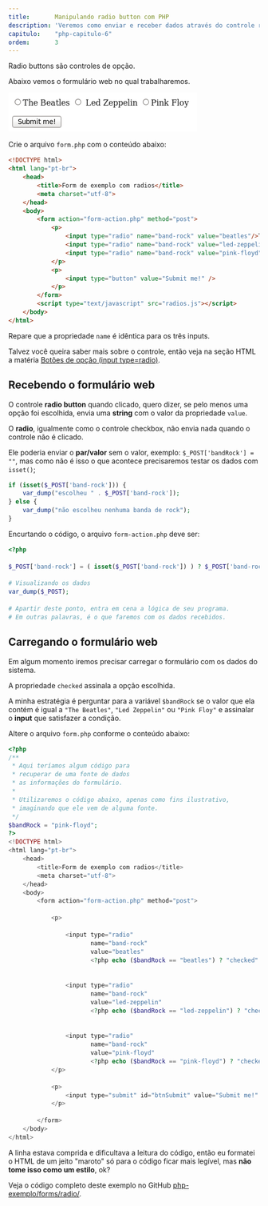 ```yaml
---
title:       Manipulando radio button com PHP
description: 'Veremos como enviar e receber dados através do controle radio button (input type="radio")'
capitulo:    "php-capitulo-6"
ordem:       3
---
```


Radio buttons são controles de opção.

Abaixo vemos o formulário web no qual trabalharemos.

!["Imagem ilustrando o controle radio button"](form-radios-button.png "Imagem ilustrando o controle radio button")

Crie o arquivo `form.php` com o conteúdo abaixo:

```html
<!DOCTYPE html>
<html lang="pt-br">
    <head>
        <title>Form de exemplo com radios</title>
        <meta charset="utf-8">
    </head>
    <body>
        <form action="form-action.php" method="post">
            <p>
                <input type="radio" name="band-rock" value="beatles"/>The Beatles
                <input type="radio" name="band-rock" value="led-zeppelin"/> Led Zeppelin
                <input type="radio" name="band-rock" value="pink-floyd"/>Pink Floy
            </p>
            <p>
                <input type="button" value="Submit me!" />
            </p>
        </form>
        <script type="text/javascript" src="radios.js"></script>
    </body>
</html>
```

Repare que a propriedade `name` é idêntica para os três inputs.

Talvez você queira saber mais sobre o controle, então veja na seção HTML a matéria 
[Botões de opção (input type=radio)](/html-css/formularios/radio-buttons/).




Recebendo o formulário web
---

O controle __radio button__ quando clicado, quero dizer, se pelo menos uma opção foi escolhida, envia uma __string__
com o valor da propriedade `value`.

O __radio__, igualmente como o controle checkbox, não envia nada quando o controle não é clicado.

Ele poderia enviar o __par/valor__ sem o valor, exemplo: `$_POST['bandRock'] = ""`, mas como não é isso o que acontece
precisaremos testar os dados com `isset()`;

```php
if (isset($_POST['band-rock'])) {
    var_dump("escolheu " . $_POST['band-rock']);
} else {
    var_dump("não escolheu nenhuma banda de rock");
}
```

Encurtando o código, o arquivo `form-action.php` deve ser:

```php
<?php

$_POST['band-rock'] = ( isset($_POST['band-rock']) ) ? $_POST['band-rock'] : null;

# Visualizando os dados
var_dump($_POST);

# Apartir deste ponto, entra em cena a lógica de seu programa.
# Em outras palavras, é o que faremos com os dados recebidos.
```



Carregando o formulário web
---

Em algum momento iremos precisar carregar o formulário com os dados do sistema.

A propriedade `checked` assinala a opção escolhida.

A minha estratégia é perguntar para a variável `$bandRock` se o valor que ela contém é igual a `"The Beatles"`, 
`"Led Zeppelin"` ou `"Pink Floy"` e assinalar o __input__ que satisfazer a condição. 

Altere o arquivo `form.php` conforme o conteúdo abaixo:

```php
<?php
/**
 * Aqui teríamos algum código para
 * recuperar de uma fonte de dados
 * as informações do formulário.
 *
 * Utilizaremos o código abaixo, apenas como fins ilustrativo,
 * imaginando que ele vem de alguma fonte.
 */
$bandRock = "pink-floyd";
?>
<!DOCTYPE html>
<html lang="pt-br">
    <head>
        <title>Form de exemplo com radios</title>
        <meta charset="utf-8">
    </head>
    <body>
        <form action="form-action.php" method="post">

            <p>

                <input type="radio"
                       name="band-rock"
                       value="beatles"
                       <?php echo ($bandRock == "beatles") ? "checked" : null; ?>/>The Beatles


                <input type="radio"
                       name="band-rock"
                       value="led-zeppelin"
                       <?php echo ($bandRock == "led-zeppelin") ? "checked" : null; ?>/>Led Zeppelin


                <input type="radio"
                       name="band-rock"
                       value="pink-floyd"
                       <?php echo ($bandRock == "pink-floyd") ? "checked" : null; ?>/>Pink Floy
            </p>

            <p>
                <input type="submit" id="btnSubmit" value="Submit me!" />
            </p>

        </form>
    </body>
</html>
```

A linha estava comprida e dificultava a leitura do código, então eu formatei o HTML de um jeito "maroto" só para o 
código ficar mais legível, mas __não tome isso como um estilo__, ok? 


Veja o código completo deste exemplo no GitHub
[php-exemplo/forms/radio/](https://github.com/devfuria/php-exemplos/tree/master/radio "link-externo").

